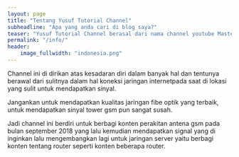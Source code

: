 ```yaml
---
layout: page
title: "Tentang Yusuf Tutorial Channel"
subheadline: "Apa yang anda cari di blog saya?"
teaser: "Yusuf Tutorial Channel berasal dari nama channel youtube Master Wifi Network Solution yang di dirikan pada bulan september 2018 dan sekarang masih eksis dalam dunia komunikasi dan teknologi"
permalink: "/info/"
header:
    image_fullwidth: "indonesia.png"
---
```

Channel ini di dirikan atas kesadaran diri dalam banyak hal dan tentunya berawal dari sulitnya dalam hal koneksi jaringan internetpada saat di lokasi yang sulit untuk mendapatkan sinyal.

Jangankan untuk mendapatkan kualitas jaringan fibe optik yang terbaik, untuk mendapatkan sinyal tower gsm pun sangat susah.

Jadi channel ini berdiri untuk berbagi konten perakitan antena gsm pada bulan september 2018 yang lalu kemudian mendapatkan signal yang di inginkan lalu mengembangkan lagi untuk jaringan server yaitu berbagi konten tentang router seperti konten beberapa router.